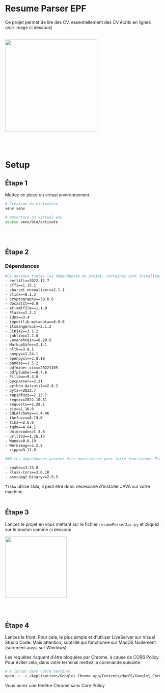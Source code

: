 # Resume Parser EPF

Ce projet permet de lire des CV, essentiellement des CV écrits en lignes (voir image ci dessous)<br/><br/>

<img src="https://binaries.templates.cdn.office.net/support/templates/en-us/lt02918880_quantized.png" width="300" >
<br/><br/><br/><br/>

# Setup
## Étape 1

Mettez en place un virtual environnement.
```bash 
# Création du virtualenv
venv venv

# Ouverture du virtual env
source venv/bin/activate
```
<br/><br/>
## Étape 2
### Dépendances

```bash 
#Ci dessous toutes les dépendances du projet, certaines sont installées de base avec python
- certifi==2022.12.7
- cffi==1.15.1
- charset-normalizer==2.1.1
- click==8.1.3
- cryptography==39.0.0
- docx2txt==0.8
- et-xmlfile==1.1.0
- Flask==2.2.2
- idna==3.4
- importlib-metadata==6.0.0
- itsdangerous==2.1.2
- Jinja2==3.1.2
- joblib==1.2.0
- Levenshtein==0.20.9
- MarkupSafe==2.1.1
- nltk==3.8.1
- numpy==1.24.1
- openpyxl==3.0.10
- pandas==1.5.2
- pdfminer.six==20221105
- pdfplumber==0.7.6
- Pillow==9.4.0
- pycparser==2.21
- python-dateutil==2.8.2
- pytz==2022.7
- rapidfuzz==2.13.7
- regex==2022.10.31
- requests==2.28.1
- six==1.16.0
- SQLAlchemy==1.4.46
- thefuzz==0.19.0
- tika==2.6.0
- tqdm==4.64.1
- Unidecode==1.3.6
- urllib3==1.26.13
- Wand==0.6.10
- Werkzeug==2.2.2
- zipp==3.11.0

### ces dépendances peuvent être necessaires pour faire fonctionner Flask-Cors. à installer au cas où l'étape 4 ne fonctionne pas

- cmake==3.25.0 
- Flask-Cors==3.0.10
- psycopg2-binary==2.9.5
```

`Tikka` utilise `JAVA`, il peut être donc nécessaire d'installer JAVA sur votre machine. 
<br/><br/>
## Étape 3 
Lancez le projet en vous mettant sur le fichier `resumeParserApi.py` et cliquez sur le bouton comme ci dessous

<img src="https://i.stack.imgur.com/Y5OKl.png" width="200" >

<br/><br/>
## Étape 4
Lancez le front. Pour cela, le plus simple et d'utiliser LiveServer sur Visual Studio Code. 
Mais attention, subtilité qui fonctionne sur MacOS facilement (surement aussi sur Windows)

Les requêtes risquent d'être bloquées par Chrome, à cause de CORS Policy. Pour éviter cela, dans votre terminal mettez la commande suivante 

```bash 
# À lancer dans votre terminal
open -n -a /Applications/Google\ Chrome.app/Contents/MacOS/Google\ Chrome --args --user-data-dir="/tmp/chrome_dev_test" --disable-web-security
```

Vous aurez une fenêtre Chrome sans Core Policy 